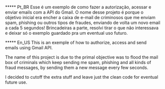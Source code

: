 ***** Pt_BR
Esse é um exemplo de como fazer a autorização, acessar e enviar emails com a API do Gmail.
O nome desse projeto é porque o objetivo inicial era encher a caixa de e-mail de criminosos que me enviam spam, phishing ou outros tipos de fraudes, enviando de volta um novo email a cada 5 segundos!
Brincadeiras a parte, resolvi tirar o que não interessava e deixar só o exemplo guardado pra um eventual uso futuro.




***** En_US
This is an exemple of how to authorize, access and send emails using Gmail API.

The name of this project is due to the primal objective was to flood the mail box of criminals which keep sending me spam, phishing and all kinds of fraud messages, by sending them a new message every few seconds.

I decided to cutoff the extra stuff and leave just the clean code for eventual future use.
